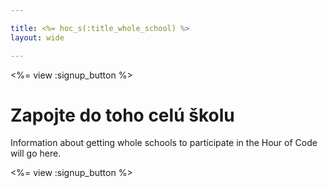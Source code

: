 ```yaml
---

title: <%= hoc_s(:title_whole_school) %>
layout: wide

---
```


<%= view :signup_button %>

# Zapojte do toho celú školu

Information about getting whole schools to participate in the Hour of Code will go here.

<%= view :signup_button %>